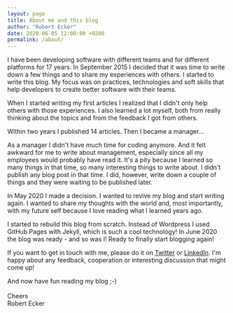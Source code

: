 ```yaml
---
layout: page
title: About me and this blog
author: "Robert Ecker"
date: 2020-06-05 12:00:00 +0200
permalink: /about/
---
```


I have been developing software with different teams and for different platforms for 17 years. In September 2015 I decided that it was time to write down a few things and to share my experiences with others. I started to write this blog. My focus was on practices, technologies and soft skills that help developers to create better software with their teams.

When I started writing my first articles I realized that I didn't only help others with those experiences. I also learned a lot myself, both from really thinking about the topics and from the feedback I got from others.

Within two years I published 14 articles. Then I became a manager...

As a manager I didn't have much time for coding anymore. And it felt awkward for me to write about management, especially since all my employees would probably have read it. It's a pity because I learned so many things in that time, so many interesting things to write about. I didn't publish any blog post in that time. I did, however, write down a couple of things and they were waiting to be published later.

In May 2020 I made a decision. I wanted to revive my blog and start writing again. I wanted to share my thoughts with the world and, most importantly, with my future self because I love reading what I learned years ago.

I started to rebuild this blog from scratch. Instead of Wordpress I used GitHub Pages with Jekyll, which is such a cool technology! In June 2020 the blog was ready - and so was I! Ready to finally start blogging again!

If you want to get in touch with me, please do it on [Twitter](https://twitter.com/teamcoder_) or [LinkedIn](https://www.linkedin.com/in/robertmissbach). I'm happy about any feedback, cooperation or interesting discussion that might come up!

And now have fun reading my blog ;-)
<br/>
<br/>
Cheers
<br/>
Robert Ecker
